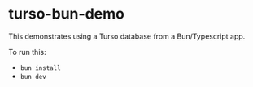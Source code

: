 # turso-bun-demo

This demonstrates using a Turso database from a Bun/Typescript app.

To run this:

- `bun install`
- `bun dev`
